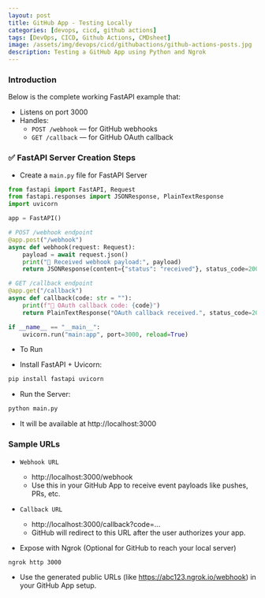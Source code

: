 ```yaml
---
layout: post
title: GitHub App - Testing Locally
categories: [devops, cicd, github actions]
tags: [DevOps, CICD, Github Actions, CMDsheet]
image: /assets/img/devops/cicd/githubactions/github-actions-posts.jpg
description: Testing a GitHub App using Python and Ngrok
---
```


### Introduction

Below is the complete working FastAPI example that:

- Listens on port 3000
- Handles:
  - `POST /webhook` — for GitHub webhooks
  - `GET /callback` — for GitHub OAuth callback

### ✅ FastAPI Server Creation Steps

- Create a `main.py` file for FastAPI Server

```python
from fastapi import FastAPI, Request
from fastapi.responses import JSONResponse, PlainTextResponse
import uvicorn

app = FastAPI()

# POST /webhook endpoint
@app.post("/webhook")
async def webhook(request: Request):
    payload = await request.json()
    print(" Received webhook payload:", payload)
    return JSONResponse(content={"status": "received"}, status_code=200)

# GET /callback endpoint
@app.get("/callback")
async def callback(code: str = ""):
    print(f" OAuth callback code: {code}")
    return PlainTextResponse("OAuth callback received.", status_code=200)

if __name__ == "__main__":
    uvicorn.run("main:app", port=3000, reload=True)
```

- To Run

- Install FastAPI + Uvicorn:

```bash
pip install fastapi uvicorn
```

- Run the Server:

```bash
python main.py
```

- It will be available at http://localhost:3000

### Sample URLs

- `Webhook URL`
  - http://localhost:3000/webhook
  - Use this in your GitHub App to receive event payloads like pushes, PRs, etc.

- `Callback URL`
  - http://localhost:3000/callback?code=...
  - GitHub will redirect to this URL after the user authorizes your app.

- Expose with Ngrok (Optional for GitHub to reach your local server)

```bash
ngrok http 3000
```

- Use the generated public URLs (like https://abc123.ngrok.io/webhook) in your GitHub App setup.
